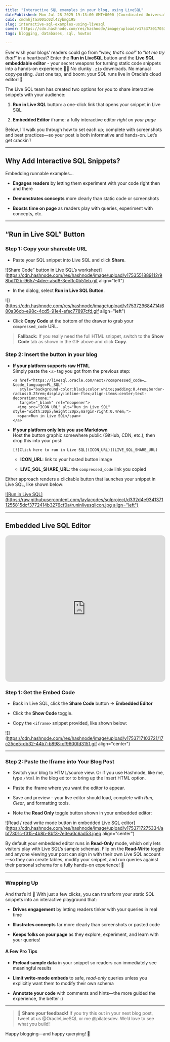 ```yaml
---
title: "Interactive SQL examples in your blog, using LiveSQL"
datePublished: Mon Jul 28 2025 19:13:00 GMT+0000 (Coordinated Universal Time)
cuid: cmdnhjtax001c02l42ybmg195
slug: interactive-sql-examples-using-livesql
cover: https://cdn.hashnode.com/res/hashnode/image/upload/v1753730170534/4f4ef534-b9ef-4167-9884-5e6a95aba7c2.jpeg
tags: blogging, databases, sql, howtos

---
```


Ever wish your blogs’ readers could go from “*wow, that’s cool*” to “*let me try that!*” in a heartbeat? Enter the **Run in LiveSQL** button and the **Live SQL embeddable editor** - your secret weapons for turning static code snippets into a hands‑on experience 🤙🏽 No clunky `.zip` downloads. No manual copy‑pasting. Just one tap, and boom: your SQL runs live in Oracle’s cloud editor! 🤗

The Live SQL team has created two options for you to share interactive snippets with your audience:

1. **Run in Live SQL** button: a one-click link that opens your snippet in Live SQL
    
2. **Embedded Editor** iframe: a fully interactive editor *right on your page*
    

Below, I’ll walk you through how to set each up; complete with screenshots and best practices—so your post is both informative and hands-on. Let’s get crackin’!

---

## Why Add Interactive SQL Snippets?

Embedding runnable examples…

* **Engages readers** by letting them experiment with your code right then and there
    
* **Demonstrates concepts** more clearly than static code or screenshots
    
* **Boosts time on page** as readers play with queries, experiment with concepts, etc.
    

---

## “Run in Live SQL” Button

### **Step 1: Copy your shareable URL**

* Paste your SQL snippet into Live SQL and click **Share**.
    

![Share Code” button in Live SQL’s worksheet](https://cdn.hashnode.com/res/hashnode/image/upload/v1753551889112/98bdf12b-9657-4dee-a5d8-3eeffc0b51eb.gif align="left")

* In the dialog, select **Run in Live SQL Button**.
    

![](https://cdn.hashnode.com/res/hashnode/image/upload/v1753729684714/680a36cb-e98c-4cd5-91e4-efec77897cfd.gif align="left")

* Click **Copy Code** at the bottom of the drawer to grab your `compressed_code` URL.
    

> **Fallback:** If you really need the full HTML snippet, switch to the **Show Code** tab as shown in the GIF above and click **Copy**.

### **Step 2: Insert the button in your blog**

* **If your platform supports raw HTML**  
    Simply paste the `<a>` tag you got from the previous step:
    
    ```plaintext
    <a href="https://livesql.oracle.com/next/?compressed_code=…&code_language=PL_SQL"
       style="background-color:black;color:white;padding:0.4rem;border-radius:0.25rem;display:inline-flex;align-items:center;text-decoration:none;"
       target="_blank" rel="noopener">
      <img src="ICON_URL" alt="Run in Live SQL" style="width:20px;height:20px;margin-right:0.4rem;">
      <span>Run in Live SQL</span>
    </a>
    ```
    
* **If your platform only lets you use Markdown**  
    Host the button graphic somewhere public (GitHub, CDN, etc.), then drop this into your post:
    
    ```plaintext
    [![Click here to run in Live SQL](ICON_URL)](LIVE_SQL_SHARE_URL)
    ```
    
    * **ICON\_URL**: link to your hosted button image
        
    * **LIVE\_SQL\_SHARE\_URL**: the `compressed_code` link you copied
        

Either approach renders a clickable button that launches your snippet in Live SQL, like shown below:

[![Run in Live SQL](https://raw.githubusercontent.com/laylacodes/sqlproject/d332d4e93413711255815dcf3772414b3276cf0a/runinlivesqlicon.jpg align="left")](https://livesql.oracle.com/next/?compressed_code=%E2%80%A6)

---

## Embedded Live SQL Editor

<iframe id="live-sql-embedded" src="https://livesql.oracle.com/next/embedded/?layout=vertical&amp;compressed_code=H4sIAAAAAAAAEwt29XF1DuFSUFBQUPdIzcnJV%252FDJLEtVCA70UVRXcAxWcA9ydQ3x9HPncgvy9wUrcwl19LHW1XX1dwYAVcSuejwAAAA%253D&amp;code_language=PL_SQL&amp;code_format=true" height="460px" width="100%" style="width:100%;border:1px solid #e0e0e0;border-radius:12px;overflow:hidden">Live SQL Embedded Playground</iframe>

### Step 1: Get the Embed Code

* Back in Live SQL, click the **Share Code** button → **Embedded Editor**
    
* Click the **Show Code** toggle.
    
* Copy the `<iframe>` snippet provided, like shown below:
    

![](https://cdn.hashnode.com/res/hashnode/image/upload/v1753717103721/17c25ce5-db32-44b7-b898-cf9600fd3151.gif align="center")

---

### Step 2: Paste the Iframe into Your Blog Post

* Switch your blog to HTML/source view. Or if you use Hashnode, like me, type `/html` in the blog editor to bring up the Insert HTML option.
    
* Paste the iframe where you want the editor to appear.
    
* Save and preview - your live editor should load, complete with *Run*, *Clear*, and formatting tools.
    
* Note the **Read Only** toggle button shown in your embedded editor:
    

![Read / read write mode button in embedded Live SQL editor](https://cdn.hashnode.com/res/hashnode/image/upload/v1753717275334/abf7301c-f315-4b8b-8bf3-7e3ea0c6ad53.jpeg align="center")

By default your embedded editor runs in **Read-Only** mode, which only lets visitors play with Live SQL’s sample schemas. Flip on the **Read-Write** toggle and anyone viewing your post can sign in with their own Live SQL account—so they can create tables, modify your snippet, and run queries against their personal schema for a fully hands-on experience! 🤠

---

### Wrapping Up

And that’s it! 🎉 With just a few clicks, you can transform your static SQL snippets into an interactive playground that:

* **Drives engagement** by letting readers tinker with your queries in real time
    
* **Illustrates concepts** far more clearly than screenshots or pasted code
    
* **Keeps folks on your page** as they explore, experiment, and learn with your queries!
    

#### A Few Pro Tips

* **Preload sample data** in your snippet so readers can immediately see meaningful results
    
* **Limit write-mode embeds** to safe, *read-only* queries unless you explicitly want them to modify their own schema
    
* **Annotate your code** with comments and hints—the more guided the experience, the better :)
    

---

> 🔗 **Share your feedback!** If you try this out in your next blog post, tweet at us @OracleLiveSQL or me @pilatesdev. We’d love to see what you build!

Happy blogging—and happy querying! 🚀